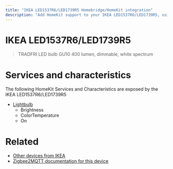 ```yaml
---
title: "IKEA LED1537R6/LED1739R5 Homebridge/HomeKit integration"
description: "Add HomeKit support to your IKEA LED1537R6/LED1739R5, using Homebridge, Zigbee2MQTT and homebridge-z2m."
---
```

<!---
This file has been GENERATED using src/docgen/docgen.ts
DO NOT EDIT THIS FILE MANUALLY!
-->
# IKEA LED1537R6/LED1739R5
> TRADFRI LED bulb GU10 400 lumen, dimmable, white spectrum


# Services and characteristics
The following HomeKit Services and Characteristics are exposed by
the IKEA LED1537R6/LED1739R5

* [Lightbulb](../../light.md)
  * Brightness
  * ColorTemperature
  * On


# Related
* [Other devices from IKEA](../index.md#ikea)
* [Zigbee2MQTT documentation for this device](https://www.zigbee2mqtt.io/devices/LED1537R6_LED1739R5.html)
